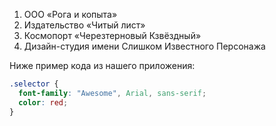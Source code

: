 1. ООО «Рога и копыта»
2. Издательство «Читый лист»
3. Космопорт «Черезтерновый Кзвёздный»
4. Дизайн-студия имени Слишком Известного Персонажа


Ниже пример кода из нашего приложения:
```css
.selector {
  font-family: "Awesome", Arial, sans-serif;
  color: red;
}
```